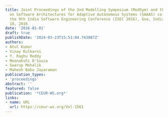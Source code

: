 ```yaml
---
title: Joint Proceedings of the 2nd Modelling Symposium (ModSym) and the Workshop
  on Software Architectures for Adaptive Autonomous Systems (SAAAS) co-located with
  the 9th India Software Engineering Conference (ISEC 2016), Goa, India, February
  18, 2016
date: '2016-01-01'
draft: true
publishDate: '2024-03-23T15:51:04.743087Z'
authors:
- Atul Kumar
- Vinay Kulkarni
- Y. Raghu Reddy
- Meenakshi D'Souza
- Swarup Mohalik
- Mahesh Babu Jayaraman
publication_types:
- 'proceedings'
abstract: ''
featured: false
publication: '*CEUR-WS.org*'
links:
- name: URL
  url: https://ceur-ws.org/Vol-1561
---
```


